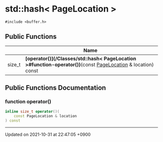

# std::hash< PageLocation >






`#include <buffer.h>`

## Public Functions

|                | Name           |
| -------------- | -------------- |
| size_t | **[operator()](/Classes/std::hash< PageLocation >#function-operator())**(const <a href="/Modules/BufferManager#typedef-pagelocation">PageLocation</a> & location) const |

## Public Functions Documentation

### function operator()

```cpp
inline size_t operator()(
    const PageLocation & location
) const
```


-------------------------------

Updated on 2021-10-31 at 22:47:05 +0900